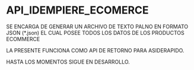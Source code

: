 # API_IDEMPIERE_ECOMERCE
SE ENCARGA DE GENERAR UN ARCHIVO DE TEXTO PALNO EN FORMATO JSON (*.json)
EL CUAL POSEE TODOS LOS DATOS DE LOS PRODUCTOS ECOMMERCE

LA PRESENTE FUNCIONA COMO API DE RETORNO PARA ASIDERAPIDO.

HASTA LOS MOMENTOS SIGUE EN DESARROLLO.
